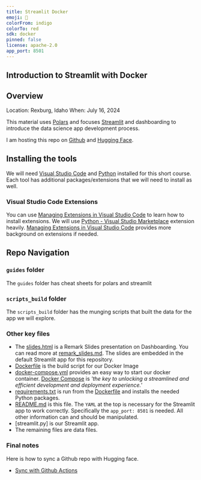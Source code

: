```yaml
---
title: Streamlit Docker
emoji: 🐨
colorFrom: indigo
colorTo: red
sdk: docker
pinned: false
license: apache-2.0
app_port: 8501
---
```



## Introduction to Streamlit with Docker

## Overview

Location: Rexburg, Idaho When: July 16, 2024

This material uses [Polars](https://pola-rs.github.io/polars-book/user-guide/) and focuses [Streamlit](https://streamlit.io/) and dashboarding to introduce the data science app development process.

I am hosting this repo on [Github](https://github.com/quickskilling/streamlit_docker) and [Hugging Face](https://huggingface.co/spaces/ds460/docker_streamlit/tree/main).

## Installing the tools

We will need [Visual Studio Code](https://code.visualstudio.com/download) and [Python](https://www.python.org/downloads/) installed for this short course. Each tool has additional packages/extensions that we will need to install as well.

### Visual Studio Code Extensions

You can use [Managing Extensions in Visual Studio Code](https://code.visualstudio.com/docs/editor/extension-marketplace) to learn how to install extensions. We will use [Python - Visual Studio Marketplace](https://marketplace.visualstudio.com/items?itemName=ms-python.python) extension heavily. [Managing Extensions in Visual Studio Code](https://code.visualstudio.com/docs/editor/extension-marketplace) provides more background on extensions if needed.

## Repo Navigation

### `guides` folder

The `guides` folder has cheat sheets for polars and streamlit

### `scripts_build` folder

The `scripts_build` folder has the munging scripts that built the data for the app we will explore.

### Other key files

- The [slides.html](slides.html) is a Remark Slides presentation on Dashboarding.  You can read more at [remark_slides.md](remark_slides.md). The slides are embedded in the default Streamlit app for this repository.
- [Dockerfile](Dockerfile) is the build script for our Docker Image
- [docker-compose.yml](docker-compose.yml) provides an easy way to start our docker container.  [Docker Compose](https://docs.docker.com/compose/#:~:text=It%20is%20the%20key%20to,single%2C%20comprehensible%20YAML%20configuration%20file.) is _'the key to unlocking a streamlined and efficient development and deployment experience.'_
- [requirements.txt](requirements.txt) is run from the [Dockerfile](Dockerfile) and installs the needed Python packages.
- [README.md](README.md) is this file.  The `YAML` at the top is necessary for the Streamlit app to work correctly. Specifically the `app_port: 8501` is needed.  All other information can and should be manipulated.
- [streamlit.py] is our Streamlit app.
- The remaining files are data files. 

### Final notes

Here is how to sync a Github repo with Hugging face.

- [Sync with Github Actions](https://dev.to/0xkoji/sync-github-repo-and-hugging-face-space-repo-with-github-actions-3ca1)
